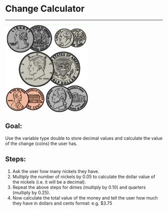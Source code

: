 

# Change Calculator

<hr/>
<img src="./images/changeCalculator.jpg"/>

## Goal:

Use the variable type double to store decimal values and calculate the value of the change (coins) the user has.

## Steps:

1. Ask the user how many nickels they have.
2. Multiply the number of nickels by 0.05 to calculate the dollar value of the nickels (i.e. it will be a decimal).
3. Repeat the above steps for dimes (multiply by 0.10) and quarters (multiply by 0.25).
4. Now calculate the total value of the money and tell the user how much they have in dollars and cents format:   e.g.  $3.75



